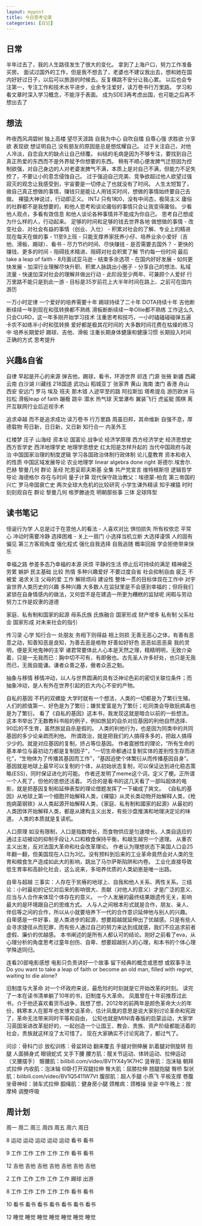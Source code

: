 ```yaml
---
layout: mypost
title: 今日思考记录
categories: [日记]
---
```


## 日常
半年过去了，我的人生路径发生了很大的变化。
拿到了上海户口，努力工作准备买房。
面试过国外的工作，但是我不想去了，老婆也不建议我出去，想和她在国内好好过日子，以后可以旅游的时候去。反复横跳不安分让我心累。
以后也会专注第一，专注工作和技术水平进步，业余专注爱好，读万卷书行万里路。
学习和看文章时深入学习概念，不能浮于表面。
成为SDE3再考虑出国，也可能之后再不想出去了

## 想法
昨夜西风凋碧树 独上高楼 望尽天涯路
自我为中心 自吹自擂 自尊心强 求胜欲 分享欲 表现欲 想证明自己
没有朋友的原因是总是想炫耀自己。
过于关注自己，对他人冷淡，自恋自大的缺点让自己倾覆。
纠结的毛病是因为不够专注，要找到自己真正热爱的东西而不是外界赋予你想要的东西。
稍有不顺心便发脾气迁怒因为控制欲强，对自己身边的人对老婆发脾气不满，本质上是对自己不满，但能力不足失控了，不要让小的意念侵蚀自己。
过于强迫自己完美、竞争欲超过他人欲望过强
寂灭的观念让我感受到，宇宙要是一切停止了也就没有了时间。
人生太短暂了，做自己真正想做的事情，赚钱只是能让人用钱买时间，想做的事情始终要自己去做。
裸猿大神说过，行动即正义。
INTJ
只有1和0，没有中间态，极简主义
庸俗的社群都不是我想要的，和他人思考和谈论庸俗的事情只会让我变得庸俗。
少看他人观点，多看有效信息
和他人谈论各种事情并不能成为你自己。
思考自己想成为什么样的人，行动起来。
足够的时间和足够的钱去世界各地
做想做的事情 - 改变社会、对社会有益的事情（创业、入仕） - 积累对社会的了解、专业上的精进
现在每天在做的事 - 11至9上班 - 只能支撑养家抚养小仔、培养业余小爱好（吉他、滑板、踢球）、看书 - 尽力节约时间、尽快赚钱 - 
是否需要去国外？ - 更快的赚钱、更多的时间 - 阻碍技术精进、阻碍对社会积累了解
节约每一份时间 最后take a leap of faith - 8月面试亚马逊 - 结束多余选项 - 在国内好好发展 - 如何更快发展 - 加深行业理解尽快升职、积累人脉跳出小圈子 - 分享自己的想法、私域流量 - 
快速加深对社会的理解并做出行动 - 此阶段至少两年、可兼顾个人爱好
行万里路不能只是到此一游 - 目标是35岁前花上大半年时间在路上、之前可在国内游历

一万小时定律 一个爱好的培养需要十年 踢球持续了二十年 DOTA持续十年 吉他断断续续一年到现在和弦转换都不熟练 滑板断断续续一年Ollie都不熟练 工作这么久只会CURD，这一年多刚开始学习技术
注重思考和技巧，一小时磕磕碰碰弹五遍卡农不如练半小时和弦转换 爱好都是极其花时间的 大多数时间花费在枯燥的练习中
培养长期爱好 踢球、吉他、滑板 注重长期身体健康和健康习惯
长期投入时间 正确的方式 思考提升

## 兴趣&自省
自律
早起是开心的来源
弹吉他，踢球，看书，环游世界
祁连 门源 张掖 新疆 西藏 云南 白沙湖 川藏线 218国道 武功山 稻城亚丁 张家界 黄山 海南 澳门 香港 舟山 西安 安远门 罗马 埃及 班夫
那木错 人迹罕至的路
阿拉斯加 塔希提岛 游历欧洲
马拉松 滑板leap of faith 蹦极 跳伞 潜水 热气球 天堂瀑布 翼装飞行 虎鲨艇 围棋
离开互联网行业后近视手术

追求卓越 而不是追求成功
读万卷书 行万里路
周虽旧邦，其命维新
自强不息，厚德载物
苟日新，日日新，又日新
知行合一
内圣外王

红楼梦
庄子
山海经
资本论
国富论
战争论
经济学原理
西方经济学史
经济思想史
西方哲学史
西洋地理学史
地理学思想史
红太阳是怎样升起的
当代中国政府与政治
中国国家治理的制度逻辑
学习各国政治体制行政体制
论儿童教育
资本和收入的性质
中国区域发展导论
农业地理学
linear algebra done right
哥德尔.埃舍尔.巴赫
黎曼几何
群论
圣经
陀思妥耶夫斯基 全集
共产党宣言
维特根斯坦 逻辑哲学导论
海德格尔 存在与时间
量子计算
现代保守政治教父：埃德蒙-柏克
第三帝国的兴亡
罗马帝国衰亡史
两次全球大危机的比较研究
小学生课外精读
知乎裸猿
时时刻刻观自在
群论 黎曼几何 格罗滕迪克
明朝那些事
三体
足球阵型

## 读书笔记
怪诞行为学
人总是过于在意他人的看法 - 人喜欢对比
惧怕损失 所有权依恋 平常心
冲动时需要冷静
选择困难 - 关上一扇门
小选择当机立断 大选择谨慎
人的固有偏见 第三方客观角度
强化程式 强化自我选择 自我追随 概率回报
学会拒绝带来快乐

幸福之路
参差多态乃幸福的本源
厌烦 平静的生活 停止后可持续的满足
精神疲乏 劳累
嫉妒 民主基础 比较
热情 多种兴趣爱好 不要过度自省 社会抑制自由 疲乏
不被爱 渴求关注
父母的爱
工作 解除烦闷 建设性 整体一贯的目标体现在工作中
对宇宙世界人类历史的兴趣 多种兴趣
大多数人在监狱里是不会感到幸福的；但将我们紧锁在自身情感内的做法，又何尝不是在建造一所更为糟糕的监狱呢
闲暇与劳动 努力工作是奴隶的道德

家庭、私有制和国家的起源
母系氏族 氏族融合 国家形成 财产增多 私有制 父系社会 国家形成
对未来社会的指引

传习录
心学 知行合一
处朋友 务相下则得益 相上则损
无善无恶心之体，有善有恶意之动，知善知恶是良知，为善去恶是格物
好善如好好色 恶恶如恶恶臭
我的灵明，便是天地鬼神的主宰
诸君常要体此人心本是天然之理，精精明明，无致介染着，只是一无我而已：胸中切不可有，有即傲也。古先圣人许多好处，也只是无我而已，无我自能谦。谦者众善之基，傲者众恶之魁。

抽象与移情
移情冲动，以人与世界圆满的具有泛神论色彩的密切关联位条件；而抽象冲动，是人有外在世界引起的巨大内心不安的产物。

自私的基因
不朽的双螺旋
大学时就有一个想法，人类的一切都是为了繁衍生殖。人们的颜值第一、好色是为了繁衍；嫌贫爱富是为了繁衍；吃同类会导致朊病毒也是为了繁衍。
看了《自私的基因》这本书，我发现这就是暗合以前的一些想法。
这本书举出了无数教科书般的例子，例如旅鼠的自杀对应基因的利他自然选择、90后的不生育，虽然旅鼠自杀是假的。
人类的利他行为，也是因为同类中的共同基因的多少论亲疏而利他。
所谓政治，就是把我们的人搞得多多的，把敌人搞得少少的。就是对应基因的复制，挤占等位基因。
作者震撼性的理论，“所有生命的基本单位与最初动力都是复制因子”，“一切生命都通过复制实体的差别性生存而进化”，“生物体为了传播其基因而工作”，“基因迫使个体繁衍从而传播基因自身”。
基因就是地球上最早可以复制的个体，从初始状态复制，可以保证达到进化稳态策略(ESS)，同时保证进化的可能。
作者还发明了meme这个词，定义了梗。正所谓一个人死了，但他的思想还活着。
巧合的是看书的这几天看了一部叫超体的电影，就是把基因复制和延伸表型的理论借题发挥了一下编成了爽文。
《自私的基因》从地球上第一个细胞开始解释人类，《裸猿》从灵长类动物开始解释人类，《枪炮病菌钢铁》从人类起源开始解释人类，《家庭、私有制和國家的起源》从最初的人类团体开始解释人类，都是从建构主义出发，有些沙盘推演和地理决定论的味道。
人类的本质就是复读机。

人口原理
如没有限制，人口是指数增长，而食物供应是匀速增长。人类自适应的通过主动被动的抑制手段让人口和粮食保持平衡，和越生越穷一个道理。
从重农主义出发，反对法国大革命和社会改革理论。
作者认为理想状态下美国人口会25年翻一翻，但美国现在人口为3亿。没有预料到后来的工业革命竟然会对人类的生育和粮食生产造成如此大的影响，跳出了马尔萨斯陷阱和内卷。
工业化直接导致低生育率和高龄化社会，这么说来，多培养优质的人类幼崽是唯一出路。

自卑与超越
三事实：人存在于贫瘠的地球上、自我和他人关系、两性关系。三结论：小时最初的记忆对后来的影响很大、贡献（对他人的意义）才是广泛的意义、应当与人合作来体现个体存在的意义。
一个人发展的最终结果跟遗传无关，影响最大的是环境跟自己的思维方式。
人与人之间根本形式就是合作，朋友、亲人、伴侣等之间的合作，所以从小就要培养下一代的合作意识延伸他与别人的兴趣。
自卑感是一件好事，是人类进步的起源，想要超越就延伸出了优越感。只是有些人会寻求捷径从而犯罪，而有些人通过自己的努力来达到成就感，我们不应追求前者虚假、廉价的优越感。
本书阐述的是所有人都认可的结论。刚好之前看了eva，从心理分析的角度思考过童年创伤、自卑、想要超越别人的心理，和本书的个体心理学殊途同归。

连看20部电影感想
电影只负责讲好一个故事 留下经典的概念或思想 或叙事手法
Do you want to take a leap of faith or become an old man, filled with regret, waiting to die alone?

旧制度与大革命
对一个坏政府来说，最危险的时刻就是它开始改革的时刻。
读完了一本在读书清单躺了10年的书，旧制度与大革命。
凤凰曾在十年前推荐过此书，介于他还喜欢看货币战争，我想了想，2012年的前两年是颜色革命大火的年份，韩寒本人在那年也发博文谈革命，估计凤凰的意思是说大家别讨论革命和宪政了，革命无法带来同时平等和自由，
公知也就是MINI青春版的启蒙运动，大家学习英国渐进改革挺好的，一起创造一个让国王、教会、贵族、资产阶级都能活着的社会，贵族就这样没了太可惜了。
现在大家确实不讨论宪政了，都过气了。

问诊：骨科门诊
放松训练：骨盆转动 翻来覆去 手腿对侧伸展 趴着腿对侧旋转 抱腿 人面狮身式 眼镜蛇式 叉手下腰
腰方肌：髋关节运动、体转运动、拉伸运动（叉腰摆手）
髂腰肌：bilibili.com/video/BV1YX4y1K7HC
竖脊肌：泡沫轴 朝拜式拉伸
内收肌：泡沫轴 仰卧打开双腿拉伸
臀大肌：屈膝拉伸 翘腿抱腿 臀桥
梨状肌：bilibili.com/video/BV1Q5411W7Vt
腹部肌：超人手腿 小燕飞 平板支撑 卷腹
坐骨神经：骑车式拉伸
腘绳肌：健身房小腿
颈椎病：颈椎操 坐姿
中午晚上：按摩椅 调整呼吸

## 周计划
   周一 周二 周三 周四 周五 周六 周日

8  运动 运动 运动 运动 运动 看书 看书

9  工作 工作 工作 工作 工作 看书 看书

12 吉他 吉他 吉他 吉他 吉他 吉他 吉他

2  工作 工作 工作 工作 工作 踢球 出游

8  工作 工作 工作 工作 工作 看书 看书

10 看书 看书 看书 看书 看书 看书 看书

12 睡觉 睡觉 睡觉 睡觉 睡觉 睡觉 睡觉
